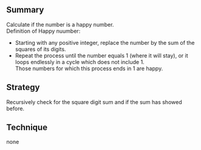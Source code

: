 ## Summary  
Calculate if the number is a happy number.  
Definition of Happy nuumber:  
- Starting with any positive integer, replace the number by the sum of the squares of its digits.  
- Repeat the process until the number equals 1 (where it will stay), or it loops endlessly in a cycle which does not include 1.  
Those numbers for which this process ends in 1 are happy.

## Strategy  
Recursively check for the square digit sum and if the sum has showed before.  

## Technique  
none